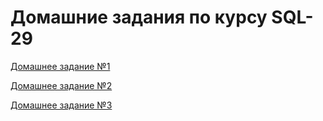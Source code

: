 # Домашние задания по курсу SQL-29

[Домашнее задание №1](1/)

[Домашнее задание №2](2/)

[Домашнее задание №3](3/)

